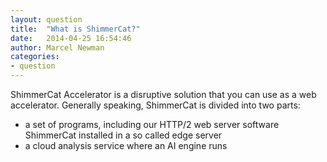 ```yaml
---
layout: question
title:  "What is ShimmerCat?"
date:   2014-04-25 16:54:46
author: Marcel Newman
categories:
- question
---
```

ShimmerCat Accelerator is a disruptive solution that you can use as a web accelerator. Generally speaking, ShimmerCat is divided into two parts:

* a set of programs, including our HTTP/2 web server software ShimmerCat installed in a so called edge server
* a cloud analysis service where an AI engine runs
